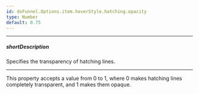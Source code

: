 ```yaml
---
id: dxFunnel.Options.item.hoverStyle.hatching.opacity
type: Number
default: 0.75
---
```

---
##### shortDescription
Specifies the transparency of hatching lines.

---
This property accepts a value from 0 to 1, where 0 makes hatching lines completely transparent, and 1 makes them opaque.